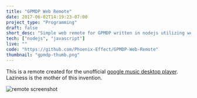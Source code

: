 ```yaml
---
title: "GPMDP Web Remote"
date: 2017-06-02T14:19:23-07:00
project_type: "Programming"
draft: false
short_desc: "Simple web remote for GPMDP written in nodejs utilizing websockets."
tech: ["nodejs", "javascript"]
live: ""
code: "https://github.com/Phoenix-Effect/GPMDP-Web-Remote"
thumbnail: "gpmdp-thumb.png"
---
```


This is a remote created for the unofficial [google music desktop player](https://github.com/MarshallOfSound/Google-Play-Music-Desktop-Player-UNOFFICIAL-). Laziness is the mother of this invention. 

![remote screenshot]( /~saghafoo/images/gmpdp-remote.png) 